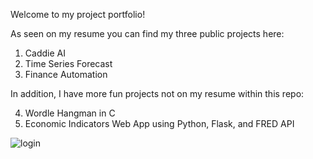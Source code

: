 Welcome to my project portfolio!


As seen on my resume you can find my three public projects here:
1) Caddie AI
2) Time Series Forecast
3) Finance Automation


In addition, I have more fun projects not on my resume within this repo:


4) Wordle Hangman in C
5) Economic Indicators Web App using Python, Flask, and FRED API

![login](https://github.com/user-attachments/assets/f9381dcf-dcee-4c20-a00d-5475aae656ec)
